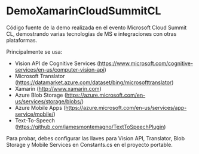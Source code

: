 # DemoXamarinCloudSummitCL
Código fuente de la demo realizada en el evento Microsoft Cloud Summit CL, demostrando varias tecnologías de MS e integraciones con otras plataformas.

Principalmente se usa:

- Vision API de Cognitive Services (https://www.microsoft.com/cognitive-services/en-us/computer-vision-api)
- Microsoft Translator (https://datamarket.azure.com/dataset/bing/microsofttranslator)
- Xamarin (http://www.xamarin.com)
- Azure Blob Storage (https://azure.microsoft.com/en-us/services/storage/blobs/)
- Azure Mobile Apps (https://azure.microsoft.com/en-us/services/app-service/mobile/)
- Text-To-Speech (https://github.com/jamesmontemagno/TextToSpeechPlugin)

Para probar, debes configurar las llaves para Vision API, Translator, Blob Storage y Mobile Services en Constants.cs en el proyecto portable.
